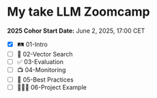 # My take LLM Zoomcamp

**2025 Cohor Start Date:** June 2, 2025, 17:00 CET

- [x] 🛤️ 01-Intro
- [ ] 🔎 02-Vector Search
- [ ] ✅ 03-Evaluation
- [ ] 📺 04-Monitoring
- [ ] 🔦 05-Best Practices
- [ ] 👷🏻‍♂️ 06-Project Example
